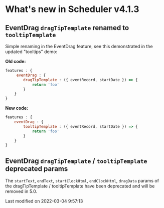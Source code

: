 # What's new in Scheduler v4.1.3

## EventDrag `dragTipTemplate` renamed to `tooltipTemplate`

Simple renaming in the EventDrag feature, see this demonstrated in the updated "tooltips" demo:

**Old code:**

```javascript
features : {
     eventDrag : {
        dragTipTemplate : ({ eventRecord, startDate }) => {
            return 'foo'
        }
    }
}
```

**New code:**

```javascript
features : {
    eventDrag : {
        tooltipTemplate : ({ eventRecord, startDate }) => {
            return 'foo'
        }
    }
}
```

## EventDrag `dragTipTemplate` / `tooltipTemplate` deprecated params

The `startText`, `endText`, `startClockHtml`, `endClockHtml`, `dragData` params of the dragTipTemplate / tooltipTemplate
have been deprecated and will be removed in 5.0.


<p class="last-modified">Last modified on 2022-03-04 9:57:13</p>